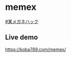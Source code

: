 # memex

[#某メガネハック](https://twitter.com/search?q=%23%E6%9F%90%E3%83%A1%E3%82%AC%E3%83%8D%E3%83%8F%E3%83%83%E3%82%AF)

## Live demo

https://koba789.com/memex/

